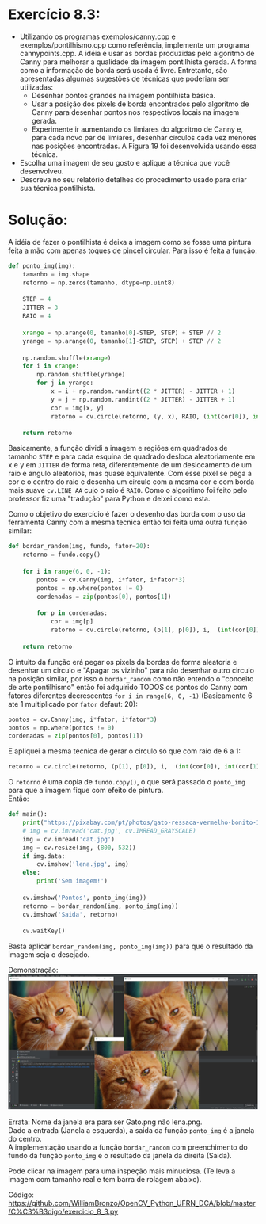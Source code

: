 # Exercício 8.3:
 - Utilizando os programas exemplos/canny.cpp e exemplos/pontilhismo.cpp como referência, implemente um programa cannypoints.cpp. A idéia é usar as bordas produzidas pelo algoritmo de Canny para melhorar a qualidade da imagem pontilhista gerada. A forma como a informação de borda será usada é livre. Entretanto, são apresentadas algumas sugestões de técnicas que poderiam ser utilizadas:  
   - Desenhar pontos grandes na imagem pontilhista básica.
   - Usar a posição dos pixels de borda encontrados pelo algoritmo de Canny para desenhar pontos nos respectivos locais na imagem gerada.
   - Experimente ir aumentando os limiares do algoritmo de Canny e, para cada novo par de limiares, desenhar círculos cada vez menores nas posições encontradas. A Figura 19 foi desenvolvida usando essa técnica.
 - Escolha uma imagem de seu gosto e aplique a técnica que você desenvolveu.
 - Descreva no seu relatório detalhes do procedimento usado para criar sua técnica pontilhista.  
 
# Solução:  
A idéia de fazer o pontilhista é deixa a imagem como se fosse uma pintura feita a mão com apenas toques de pincel circular. Para isso é feita a função:
```Python
def ponto_img(img):
    tamanho = img.shape
    retorno = np.zeros(tamanho, dtype=np.uint8)

    STEP = 4
    JITTER = 3
    RAIO = 4

    xrange = np.arange(0, tamanho[0]-STEP, STEP) + STEP // 2
    yrange = np.arange(0, tamanho[1]-STEP, STEP) + STEP // 2

    np.random.shuffle(xrange)
    for i in xrange:
        np.random.shuffle(yrange)
        for j in yrange:
            x = i + np.random.randint((2 * JITTER) - JITTER + 1)
            y = j + np.random.randint((2 * JITTER) - JITTER + 1)
            cor = img[x, y]
            retorno = cv.circle(retorno, (y, x), RAIO, (int(cor[0]), int(cor[1]), int(cor[2])), -1, lineType=cv.LINE_AA)

    return retorno
```
Basicamente, a função dividi a imagem e regiões em quadrados de tamanho `STEP` e para cada esquina de quadrado desloca aleatoriamente em x e y em `JITTER` de forma reta, diferentemente de um deslocamento de um raio e angulo aleatorios, mas quase equivalente. Com esse pixel se pega a cor e o centro do raio e desenha um circulo com a mesma cor e com borda mais suave `cv.LINE_AA` cujo o raio é `RAIO`. Como o algoritimo foi feito pelo professor fiz uma "tradução" para Python e deixei como esta.  

Como o objetivo do exercício é fazer o desenho das borda com o uso da ferramenta Canny com a mesma tecnica então foi feita uma outra função similar:
```Python
def bordar_random(img, fundo, fator=20):
    retorno = fundo.copy()

    for i in range(6, 0, -1):
        pontos = cv.Canny(img, i*fator, i*fator*3)
        pontos = np.where(pontos != 0)
        cordenadas = zip(pontos[0], pontos[1])

        for p in cordenadas:
            cor = img[p]
            retorno = cv.circle(retorno, (p[1], p[0]), i,  (int(cor[0]), int(cor[1]), int(cor[2])), -1, lineType=cv.LINE_AA)

    return retorno
```
O intuito da função erá pegar os pixels da bordas de forma aleatoria e desenhar um circulo e "Apagar os vizinho" para não desenhar outro circulo na posição similar, por isso o `bordar_random` como não entendo o "conceito de arte pontilhismo" então foi adquirido TODOS os pontos do Canny com fatores diferentes decrescentes `for i in range(6, 0, -1)` (Basicamente 6 ate 1 multiplicado por `fator` defaut: 20):  
```Python
pontos = cv.Canny(img, i*fator, i*fator*3)
pontos = np.where(pontos != 0)
cordenadas = zip(pontos[0], pontos[1])
```  
E apliquei a mesma tecnica de gerar o circulo só que com raio de 6 a 1:
```Python
retorno = cv.circle(retorno, (p[1], p[0]), i,  (int(cor[0]), int(cor[1]), int(cor[2])), -1, lineType=cv.LINE_AA)
```
O `retorno` é uma copia de `fundo.copy()`, o que será passado o `ponto_img` para que a imagem fique com efeito de pintura.  
Então:
```Python
def main():
    print("https://pixabay.com/pt/photos/gato-ressaca-vermelho-bonito-1044750/")
    # img = cv.imread('cat.jpg', cv.IMREAD_GRAYSCALE)
    img = cv.imread('cat.jpg')
    img = cv.resize(img, (800, 532))
    if img.data:
        cv.imshow('lena.jpg', img)
    else:
        print('Sem imagem!')

    cv.imshow('Pontos', ponto_img(img))
    retorno = bordar_random(img, ponto_img(img))
    cv.imshow('Saida', retorno)

    cv.waitKey()
```  
Basta aplicar `bordar_random(img, ponto_img(img))` para que o resultado da imagem seja o desejado.  

Demonstração:  
![Imagem demo](https://github.com/WilliamBronzo/OpenCV_Python_UFRN_DCA/blob/master/Imagens/pycharm64_2020-12-14_18-05-50.jpg)  

Errata: Nome da janela era para ser Gato.png não lena.png.  
Dado a entrada (Janela a esquerda), a saida da função `ponto_img` é a janela do centro.  
A implementação usando a função `bordar_random` com preenchimento do fundo da função `ponto_img` e o resultado da janela da direita (Saida).  

Pode clicar na imagem para uma inspeção mais minuciosa. (Te leva a imagem com tamanho real e tem barra de rolagem abaixo).  

Código:  
https://github.com/WilliamBronzo/OpenCV_Python_UFRN_DCA/blob/master/C%C3%B3digo/exercicio_8_3.py
